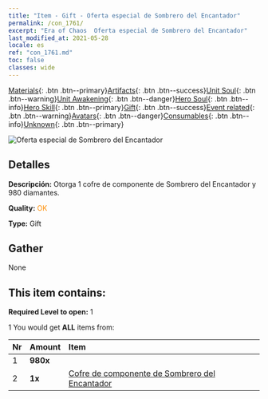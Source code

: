 ```yaml
---
title: "Item - Gift - Oferta especial de Sombrero del Encantador"
permalink: /con_1761/
excerpt: "Era of Chaos  Oferta especial de Sombrero del Encantador"
last_modified_at: 2021-05-28
locale: es
ref: "con_1761.md"
toc: false
classes: wide
---
```

 [Materials](/ItemsES/){: .btn .btn--primary}[Artifacts](/ItemsES/Artifacts/){: .btn .btn--success}[Unit Soul](/ItemsES/UnitSoul/){: .btn .btn--warning}[Unit Awakening](/ItemsES/UnitAwakening/){: .btn .btn--danger}[Hero Soul](/ItemsES/HeroSoul/){: .btn .btn--info}[Hero Skill](/ItemsES/HeroSkill/){: .btn .btn--primary}[Gift](/ItemsES/Gift/){: .btn .btn--success}[Event related](/ItemsES/Events/){: .btn .btn--warning}[Avatars](/ItemsES/Avatars/){: .btn .btn--danger}[Consumables](/ItemsES/Consumables/){: .btn .btn--info}[Unknown](/ItemsES/Unknown/){: .btn .btn--primary}

 ![Oferta especial de Sombrero del Encantador](/images/t/i_907377.png)

## Detalles
 **Descripción:** Otorga 1 cofre de componente de Sombrero del Encantador y 980 diamantes.

 **Quality:** <span style="color: #FF8C00">OK</span>

 **Type:** Gift

## Gather

  None

## This item contains:

 **Required Level to open:** 1

 1 You would get **ALL** items  from:

  | Nr | Amount |     Item    |
  |:---|:-------|:------------|
  | 1 |  **980x** | <i class="fas fa-gem"/> |  | 
  | 2 |  **1x** | [Cofre de componente de Sombrero del Encantador](/ItemsES/con_1359/) |  | 

